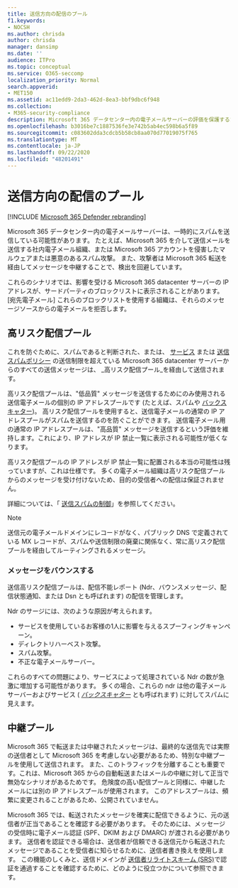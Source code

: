 ```yaml
---
title: 送信方向の配信のプール
f1.keywords:
- NOCSH
ms.author: chrisda
author: chrisda
manager: dansimp
ms.date: ''
audience: ITPro
ms.topic: conceptual
ms.service: O365-seccomp
localization_priority: Normal
search.appverid:
- MET150
ms.assetid: ac11edd9-2da3-462d-8ea3-bbf9dbc6f948
ms.collection:
- M365-security-compliance
description: Microsoft 365 データセンター内の電子メールサーバーの評価を保護するために、配信プールを使用する方法について説明します。
ms.openlocfilehash: b3016be7c1887536fe3e742b5ab4ec598b6a5f89
ms.sourcegitcommit: c083602dda3cdcb5b58cb8aa070d77019075f765
ms.translationtype: MT
ms.contentlocale: ja-JP
ms.lasthandoff: 09/22/2020
ms.locfileid: "48201491"
---
```

# <a name="outbound-delivery-pools"></a>送信方向の配信のプール

[!INCLUDE [Microsoft 365 Defender rebranding](../includes/microsoft-defender-for-office.md)]


Microsoft 365 データセンター内の電子メールサーバーは、一時的にスパムを送信している可能性があります。 たとえば、Microsoft 365 を介して送信メールを送信する社内電子メール組織、または Microsoft 365 アカウントを侵害したマルウェアまたは悪意のあるスパム攻撃。 また、攻撃者は Microsoft 365 転送を経由してメッセージを中継することで、検出を回避しています。

これらのシナリオでは、影響を受ける Microsoft 365 datacenter サーバーの IP アドレスが、サードパーティのブロックリストに表示されることがあります。 [宛先電子メール] これらのブロックリストを使用する組織は、それらのメッセージソースからの電子メールを拒否します。

## <a name="high-risk-delivery-pool"></a>高リスク配信プール
これを防ぐために、スパムであると判断された、または、 [サービス](https://docs.microsoft.com/office365/servicedescriptions/exchange-online-service-description/exchange-online-limits#sending-limits-across-office-365-options) または [送信スパムポリシー](configure-the-outbound-spam-policy.md) の送信制限を超えている Microsoft 365 datacenter サーバーからのすべての送信メッセージは、 _高リスク配信プール_を経由して送信されます。

高リスク配信プールは、"低品質" メッセージを送信するためにのみ使用される送信電子メールの個別の IP アドレスプールです (たとえば、スパムや [バックスキャター](backscatter-messages-and-eop.md))。 高リスク配信プールを使用すると、送信電子メールの通常の IP アドレスプールがスパムを送信するのを防ぐことができます。 送信電子メール用の通常の IP アドレスプールは、"高品質" メッセージを送信するという評価を維持します。これにより、IP アドレスが IP 禁止一覧に表示される可能性が低くなります。

高リスク配信プールの IP アドレスが IP 禁止一覧に配置される本当の可能性は残っていますが、これは仕様です。 多くの電子メール組織は高リスク配信プールからのメッセージを受け付けないため、目的の受信者への配信は保証されません。

詳細については、「 [送信スパムの制御](outbound-spam-controls.md)」を参照してください。

> [!NOTE]
> 送信元の電子メールドメインにレコードがなく、パブリック DNS で定義されている MX レコードが、スパムや送信制限の廃棄に関係なく、常に高リスク配信プールを経由してルーティングされるメッセージ。

### <a name="bounce-messages"></a>メッセージをバウンスする

送信高リスク配信プールは、配信不能レポート (Ndr、バウンスメッセージ、配信状態通知、または Dsn とも呼ばれます) の配信を管理します。

Ndr のサージには、次のような原因が考えられます。

- サービスを使用しているお客様の1人に影響を与えるスプーフィングキャンペーン。
- ディレクトリハーベスト攻撃。
- スパム攻撃。
- 不正な電子メールサーバー。

これらのすべての問題により、サービスによって処理されている Ndr の数が急激に増加する可能性があります。 多くの場合、これらの ndr は他の電子メールサーバーおよびサービス ( _[バックスキャター](backscatter-messages-and-eop.md)_ とも呼ばれます) に対してスパムに見えます。

## <a name="relay-pool"></a>中継プール

Microsoft 365 で転送または中継されたメッセージは、最終的な送信先では実際の送信者として Microsoft 365 を考慮しない必要があるため、特別な中継プールを使用して送信されます。 また、このトラフィックを分離することも重要です。これは、Microsoft 365 からの自動転送またはメールの中継に対して正当で無効なシナリオがあるためです。 危険度の高い配信プールと同様に、中継したメールには別の IP アドレスプールが使用されます。 このアドレスプールは、頻繁に変更されることがあるため、公開されていません。

Microsoft 365 では、転送されたメッセージを確実に配信できるように、元の送信者が正当であることを確認する必要があります。 そのためには、メッセージの受信時に電子メール認証 (SPF、DKIM および DMARC) が渡される必要があります。 送信者を認証できる場合は、送信者が信頼できる送信元から転送されたメッセージであることを受信者に知らせるために、送信者書き換えを使用します。 この機能のしくみと、送信ドメインが [送信者リライトスキーム (SRS)](https://docs.microsoft.com/office365/troubleshoot/antispam/sender-rewriting-scheme)で認証を通過することを確認するために、どのように役立つかについて参照できます。
